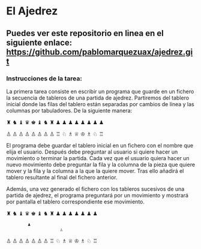 # El Ajedrez


## Puedes ver este repositorio en linea en el siguiente enlace: https://github.com/pablomarquezuax/ajedrez.git


### Instrucciones de la tarea: 

La primera tarea consiste en escribir un programa que guarde en un fichero la secuencia de tableros de una partida de ajedrez. Partiremos del tablero inicial donde las filas del tablero están separadas por cambios de línea y las columnas por tabuladores. De la siguiente manera:

♜	♞	♝	♛	♚	♝	♞	♜
♟	♟	♟	♟	♟	♟	♟	♟
							
							
							
							
♙	♙	♙	♙	♙	♙	♙	♙
♖	♘	♗	♕	♔	♗	♘	♖


El programa debe guardar el tablero inicial en un fichero con el nombre que elija el usuario. Después debe preguntar al usuario si quiere hacer un movimiento o terminar la partida. Cada vez que el usuario quiera hacer un nuevo movimiento debe preguntar la fila y la columna de la pieza que quiere mover y la fila y la columna a la que la quiere mover. Tras ello añadirá el tablero resultante al final del fichero anterior.

Además, una vez generado el fichero con los tableros sucesivos de una partida de ajedrez, el programa preguntará por un movimiento y mostrará por pantalla el tablero correspondiente ese movimiento.

♜	♞	♝	♛	♚	♝	♞	♜
♟	♟	♟		♟	♟	♟	♟
							
			♟				
						♙	
							
♙	♙	♙	♙	♙	♙		♙
♖	♘	♗	♕	♔	♗	♘	♖
